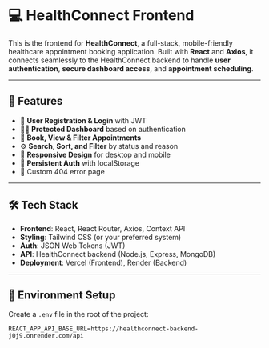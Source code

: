 # 💻 HealthConnect Frontend

This is the frontend for **HealthConnect**, a full-stack, mobile-friendly healthcare appointment booking application. Built with **React** and **Axios**, it connects seamlessly to the HealthConnect backend to handle **user authentication**, **secure dashboard access**, and **appointment scheduling**.

---

## 🌟 Features

- 🔐 **User Registration & Login** with JWT
- 🧑‍⚕️ **Protected Dashboard** based on authentication
- 📅 **Book, View & Filter Appointments**
- ⚙️ **Search, Sort, and Filter** by status and reason
- 📱 **Responsive Design** for desktop and mobile
- 🔄 **Persistent Auth** with localStorage
- 🚫 Custom 404 error page

---

## 🛠 Tech Stack

- **Frontend**: React, React Router, Axios, Context API
- **Styling**: Tailwind CSS (or your preferred system)
- **Auth**: JSON Web Tokens (JWT)
- **API**: HealthConnect backend (Node.js, Express, MongoDB)
- **Deployment**: Vercel (Frontend), Render (Backend)

---

## 🔐 Environment Setup

Create a `.env` file in the root of the project:

```env
REACT_APP_API_BASE_URL=https://healthconnect-backend-j0j9.onrender.com/api
